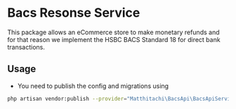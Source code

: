 # Bacs Resonse Service

This package allows an eCommerce store to make monetary refunds and for that reason we implement the HSBC BACS Standard 18 for direct bank transactions.

## Usage
* You need to publish the config and migrations using
```bash
php artisan vendor:publish --provider="Matthitachi\BacsApi\BacsApiServiceProvider"
```
